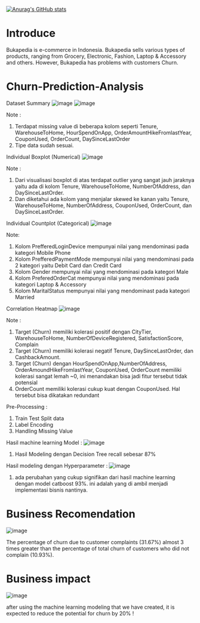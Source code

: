 [![Anurag's GitHub stats](https://github-readme-stats.vercel.app/api?username=dot3gp)](https://github.com/dot3gp/github-readme-stats&show_icons=true&theme=onedark)


# Introduce
Bukapedia is e-commerce in Indonesia. Bukapedia sells various types of products, ranging from Grocery,
Electronic, Fashion, Laptop & Accessory and others. However, Bukapedia has problems with customers Churn.

# Churn-Prediction-Analysis

Dataset Summary 
![image](https://user-images.githubusercontent.com/61017058/196086312-d152e204-4264-4067-83d1-e9636b20a3e1.png)
![image](https://user-images.githubusercontent.com/61017058/196086335-5030dfa6-43a0-421c-a427-1f62f56658e0.png)

Note : 
1. Terdapat missing value di beberapa kolom seperti Tenure, WarehouseToHome, HourSpendOnApp, OrderAmountHikeFromlastYear, CouponUsed, OrderCount, DaySinceLastOrder
2. Tipe data sudah sesuai.

Individual Boxplot (Numerical)
![image](https://user-images.githubusercontent.com/61017058/184572175-d70dbfd1-a23b-4ef2-8222-83ef7021809f.png)

Note : 
1. Dari visualisasi boxplot di atas terdapat outlier yang sangat jauh jaraknya yaitu ada di kolom Tenure, WarehouseToHome, NumberOfAddress, dan DaySinceLastOrder.
2. Dan diketahui ada kolom yang menjalar skewed ke kanan yaitu Tenure, WarehouseToHome, NumberOfAddress, CouponUsed, OrderCount, dan DaySinceLastOrder.

Individual Countplot (Categorical)
![image](https://user-images.githubusercontent.com/61017058/184572299-a6c33ec5-6fee-47dc-8b40-710769369f8a.png)

Note: 
1. Kolom PrefferedLoginDevice mempunyai nilai yang mendominasi pada kategori Mobile Phone
2. Kolom PrefferedPaymentMode mempunyai nilai yang mendominasi pada 2 kategori yaitu Debit Card dan Credit Card
3. Kolom Gender mempunyai nilai yang mendominasi pada kategori Male
4. Kolom PreferedOrderCat mempunyai nilai yang mendominasi pada kategori Laptop & Accessory
5. Kolom MaritalStatus mempunyai nilai yang mendominast pada kategori Married

Correlation Heatmap
![image](https://user-images.githubusercontent.com/61017058/184572407-fddd0ae5-b7c8-4f20-96ad-cee84d2632f5.png)

Note : 
1. Target (Churn) memiliki kolerasi positif dengan CityTier, WarehouseToHome, NumberOfDeviceRegistered, SatisfactionScore, Complain
2. Target (Churn) memiliki kolerasi negatif Tenure, DaySinceLastOrder, dan CashbackAmount.
3. Target (Churn) dengan HourSpendOnApp,NumberOfAddress, OrderAmoundHikeFromlastYear, CouponUsed, OrderCount memiliki kolerasi sangat lemah ~0, ini menandakan bisa jadi fitur tersebut tidak potensial
4. OrderCount memiliki kolerasi cukup kuat dengan CouponUsed. Hal tersebut bisa dikatakan redundant

Pre-Processing : 
1. Train Test Split data
2. Label Encoding
3. Handling Missing Value

Hasil machine learning Model : 
![image](https://user-images.githubusercontent.com/61017058/184574525-1424f2f5-e819-4b4e-b685-00febd66bbec.png)

1. Hasil Modeling dengan Decision Tree recall sebesar 87% 

Hasil modeling dengan Hyperparameter : 
![image](https://user-images.githubusercontent.com/61017058/184575071-86de27c4-931b-4a09-a181-c14e32a02ae0.png)

1. ada perubahan yang cukup signifikan dari hasil machine learning dengan model catboost 93%. ini adalah yang di ambil menjadi implementasi bisnis nantinya.

# Business Recomendation
![image](https://user-images.githubusercontent.com/61017058/196086482-21d59944-1836-4813-8e88-76abd346567a.png)

The percentage of churn due to customer complaints
(31.67%) almost 3 times greater than the percentage of total churn of customers who did not complain (10.93%).

# Business impact 
![image](https://user-images.githubusercontent.com/61017058/196086591-c6beb124-7688-41b8-8681-59ba2c34af06.png)

after using the machine learning modeling that we have created, it is expected to reduce the potential for churn by 20% ! 
